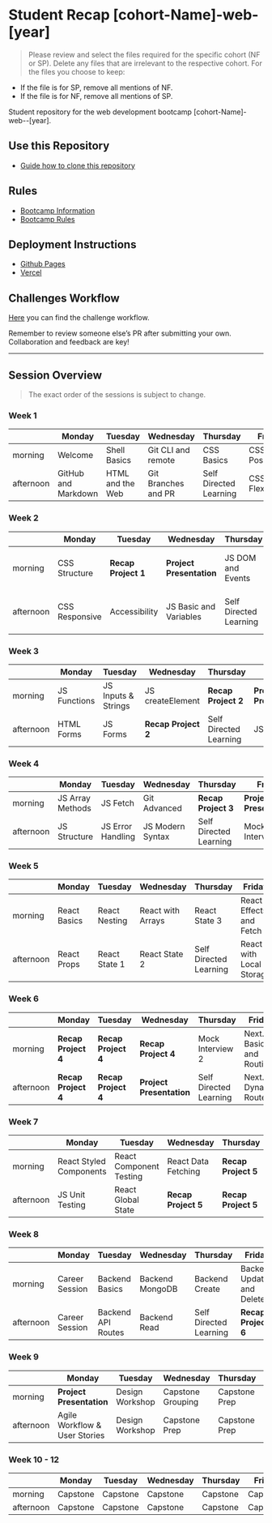 
# Student Recap [cohort-Name]-web-[year]

> Please review and select the files required for the specific cohort (NF or SP). Delete any files that are irrelevant to the respective cohort. For the files you choose to keep:

- If the file is for SP, remove all mentions of NF.
- If the file is for NF, remove all mentions of SP.
>

Student repository for the web development bootcamp [cohort-Name]-web--[year].

## Use this Repository

- [Guide how to clone this repository](/docs/install-manual-en.md)

## Rules

- [Bootcamp Information](./docs/bootcamp-info-en.md)
- [Bootcamp Rules](./docs/bootcamp-rules-en.md)

## Deployment Instructions

- [Github Pages](./docs/deployment-github-pages.md)
- [Vercel](./docs/deployment-vercel.md)

## Challenges Workflow

[Here](./docs/challenge-workflow.md) you can find the challenge workflow.  

Remember to review someone else’s PR after submitting your own. Collaboration and feedback are key!  

---

## Session Overview

> The exact order of the sessions is subject to change.

### Week 1

|           | Monday              | Tuesday          | Wednesday           | Thursday               | Friday          |
|-----------|---------------------|------------------|---------------------|------------------------|-----------------|
| morning   | Welcome             | Shell Basics     | Git CLI and remote  | CSS Basics             | CSS Positioning |
| afternoon | GitHub and Markdown | HTML and the Web | Git Branches and PR | Self Directed Learning | CSS Flexbox     |

### Week 2

|           | Monday         | Tuesday             | Wednesday                | Thursday               | Friday                     |
|-----------|----------------|---------------------|--------------------------|------------------------|----------------------------|
| morning   | CSS Structure  | **Recap Project 1** | **Project Presentation** | JS DOM and Events      | JS Conditions and Booleans |
| afternoon | CSS Responsive | Accessibility       | JS Basic and Variables   | Self Directed Learning | JS Objects and Arrays      |

### Week 3

|           | Monday       | Tuesday             | Wednesday           | Thursday               | Friday                   |
|-----------|--------------|---------------------|---------------------|------------------------|--------------------------|
| morning   | JS Functions | JS Inputs & Strings | JS createElement    | **Recap Project 2**    | **Project Presentation** |
| afternoon | HTML Forms   | JS Forms            | **Recap Project 2** | Self Directed Learning | JS Loops                 |

### Week 4

|           | Monday           | Tuesday           | Wednesday        | Thursday               | Friday                   |
|-----------|------------------|-------------------|------------------|------------------------|--------------------------|
| morning   | JS Array Methods | JS Fetch          | Git Advanced     | **Recap Project 3**    | **Project Presentation** |
| afternoon | JS Structure     | JS Error Handling | JS Modern Syntax | Self Directed Learning | Mock Interview 1         |

### Week 5

|           | Monday       | Tuesday       | Wednesday         | Thursday               | Friday                    |
|-----------|--------------|---------------|-------------------|------------------------|---------------------------|
| morning   | React Basics | React Nesting | React with Arrays | React State 3          | React Effects and Fetch   |
| afternoon | React Props  | React State 1 | React State 2     | Self Directed Learning | React with  Local Storage |

### Week 6

|           | Monday              | Tuesday             | Wednesday                | Thursday               | Friday                     |
|-----------|---------------------|---------------------|--------------------------|------------------------|----------------------------|
| morning   | **Recap Project 4** | **Recap Project 4** | **Recap Project 4**      | Mock Interview 2       | Next.js Basics and Routing |
| afternoon | **Recap Project 4** | **Recap Project 4** | **Project Presentation** | Self Directed Learning | Next.js Dynamic Routes     |

### Week 7

|           | Monday                  | Tuesday                 | Wednesday           | Thursday            | Friday                   |
|-----------|-------------------------|-------------------------|---------------------|---------------------|--------------------------|
| morning   | React Styled Components | React Component Testing | React Data Fetching | **Recap Project 5** | **Recap Project 5**      |
| afternoon | JS Unit Testing         | React Global State      | **Recap Project 5** | **Recap Project 5** | **Project Presentation** |

### Week 8

|           | Monday         | Tuesday            | Wednesday       | Thursday               | Friday                    |
|-----------|----------------|--------------------|-----------------|------------------------|---------------------------|
| morning   | Career Session | Backend Basics     | Backend MongoDB | Backend Create         | Backend Update and Delete |
| afternoon | Career Session | Backend API Routes | Backend Read    | Self Directed Learning | **Recap Project 6**       |

### Week 9

|           | Monday                        | Tuesday         | Wednesday       | Thursday      | Friday         |
|-----------|-------------------------------|-----------------|-----------------|---------------|----------------|
| morning   | **Project Presentation**      | Design Workshop | Capstone Grouping | Capstone Prep | How to Forum |
| afternoon | Agile Workflow & User Stories | Design Workshop | Capstone Prep   | Capstone Prep | Capstone Forum |

### Week 10 - 12

|           | Monday   | Tuesday  | Wednesday | Thursday | Friday   |
|-----------|----------|----------|-----------|----------|----------|
| morning   | Capstone | Capstone | Capstone  | Capstone | Capstone |
| afternoon | Capstone | Capstone | Capstone  | Capstone | Capstone |
